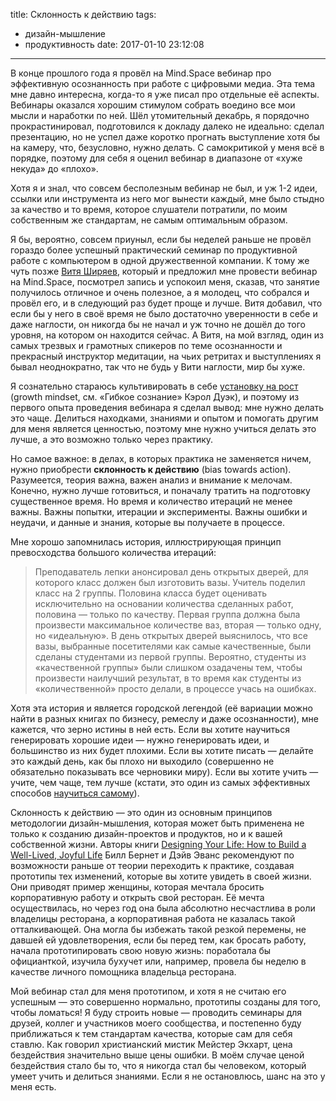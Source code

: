 title: Склонность к действию
tags:
- дизайн-мышление
- продуктивность
date: 2017-01-10 23:12:08
---

В конце прошлого года я провёл на Mind.Space вебинар про  эффективную осознанность при работе с цифровыми медиа. Эта тема мне давно интересна, когда-то я уже писал про отдельные её аспекты. Вебинары оказался хорошим стимулом собрать воедино все мои мысли и наработки по ней. Шёл утомительный декабрь, я порядочно прокрастинировал, подготовился  к докладу далеко не идеально: сделал презентацию, но не успел даже коротко прогнать выступление хотя бы на камеру, что, безусловно, нужно делать. С самокритикой у меня всё в порядке, поэтому для себя я оценил вебинар в диапазоне от «хуже некуда» до «плохо».  

Хотя я и знал, что совсем бесполезным вебинар не был, и уж 1-2 идеи, ссылки или инструмента из него мог вынести каждый, мне было стыдно за качество и то время, которое слушатели потратили, по моим собственным же стандартам, не самым оптимальным образом. 

Я бы, вероятно, совсем приуныл, если бы неделей раньше не провёл гораздо более успешный практический семинар по продуктивной работе с компьютером  в одной дружественной компании. К тому же чуть позже  [Витя Ширяев][1], который и предложил мне провести вебинар на Mind.Space,  посмотрел запись и успокоил меня, сказав, что занятие получилось отличное и очень полезное, а я молодец, что собрался и провёл его, и в следующий раз будет проще и лучше. Витя добавил, что если бы у него в своё время не было достаточно уверенности в себе и даже наглости, он никогда бы не начал и уж точно не дошёл до того уровня, на котором он находится сейчас. А Витя, на мой взгляд, один из самых трезвых и грамотных  спикеров по теме осознанности и прекрасный инструктор  медитации, на чьих ретритах и выступлениях я бывал неоднократно, так что не будь у Вити наглости, мир бы хуже.

<!--more-->

Я сознательно стараюсь культивировать в себе [установку на рост][2] (growth mindset, см. «Гибкое сознание» Кэрол Дуэк), и поэтому из первого опыта проведения вебинара я сделал вывод: мне нужно делать это чаще. Делиться находками, знаниями и опытом и помогать другим для меня является ценностью, поэтому мне нужно учиться делать это лучше, а это возможно только через практику. 

Но самое важное: в делах, в которых практика не заменяется ничем, нужно приобрести **склонность к действию** (bias towards action). Разумеется, теория важна, важен анализ и внимание к мелочам. Конечно, нужно лучше готовиться, и поначалу тратить на подготовку существенное время. Но время и количество итераций не менее важны. Важны попытки, итерации и эксперименты. Важны ошибки и неудачи, и данные и знания, которые вы получаете в процессе. 

Мне хорошо запомнилась история, иллюстрирующая принцип превосходства большого количества итераций:

> Преподаватель лепки анонсировал день открытых дверей, для которого класс должен был изготовить вазы. Учитель поделил класс на 2 группы. Половина класса будет оценивать исключительно на основании количества сделанных работ, половина — только по качеству. Первая группа должна была произвести максимальное количестве ваз, вторая — только одну, но «идеальную». В день открытых дверей выяснилось, что все вазы, выбранные посетителями как самые качественные, были сделаны студентами из первой группы. Вероятно, студенты из «качественной группы» были слишком озадачены тем, чтобы произвести наилучший результат, в то время как студенты из «количественной» просто делали, в процессе учась на ошибках.

Хотя эта история и является городской легендой (её вариации можно найти в разных книгах по бизнесу, ремеслу и даже осознанности), мне кажется, что зерно истины в ней есть. Если вы хотите научиться генерировать хорошие идеи — нужно генерировать идеи, и большинство из них будет плохими. Если вы хотите писать — делайте это каждый день, как бы плохо ни выходило (совершенно не обязательно показывать все черновики миру). Если вы хотите учить — учите, чем чаще, тем лучше (кстати, это один из самых эффективных способов [научиться самому][3]).

Склонность к действию — это один из основным принципов методологии дизайн-мышления, которая может быть применена не только к созданию дизайн-проектов и продуктов, но и к вашей собственной жизни. Авторы книги [Designing Your Life: How to Build a Well-Lived, Joyful Life][4] Билл Бернет и Дэйв Эванс рекомендуют по возможности раньше от теории переходить к практике, создавая прототипы тех изменений, которые вы хотите увидеть в своей жизни. Они приводят пример женщины, которая мечтала бросить корпоративную работу и открыть свой ресторан. Её мечта осуществилась, но через год она была абсолютно несчастлива в роли владелицы ресторана, а корпоративная работа не казалась такой отталкивающей. Она могла бы избежать такой резкой перемены, не давшей ей удовлетворения, если бы перед тем, как бросать работу, начала прототипировать свою новую жизнь: поработала бы официанткой, изучила бухучет или, например, провела бы неделю в качестве личного помощника владельца ресторана. 

Мой вебинар стал для меня прототипом, и хотя я не считаю его успешным — это совершенно нормально, прототипы созданы для того, чтобы ломаться! Я буду строить новые — проводить семинары для друзей, коллег и участников моего сообщества, и постепенно буду приближаться к тем стандартам качества, которые сам для себя ставлю. Как говорил христианский мистик Мейстер Экхарт, цена бездействия значительно выше цены ошибки. В моём случае ценой бездействия стало бы то, что я никогда стал бы человеком, который умеет учить и делиться знаниями. Если я не остановлюсь, шанс на это у меня есть.

[1]:	http://victorshiryaev.org/
[2]:	https://lifehacker.ru/2014/02/25/recenziya-gibkoe-soznanie-novyj-vzglyad-na-psixologiyu-razvitiya-vzroslyx-i-detej-kerol-duek/
[3]:	https://ru.wikipedia.org/wiki/%D0%A3%D1%87%D0%B5%D0%BD%D0%B8%D0%B5_%D1%87%D0%B5%D1%80%D0%B5%D0%B7_%D0%BE%D0%B1%D1%83%D1%87%D0%B5%D0%BD%D0%B8%D0%B5
[4]:	http://amzn.to/2k4E2uV